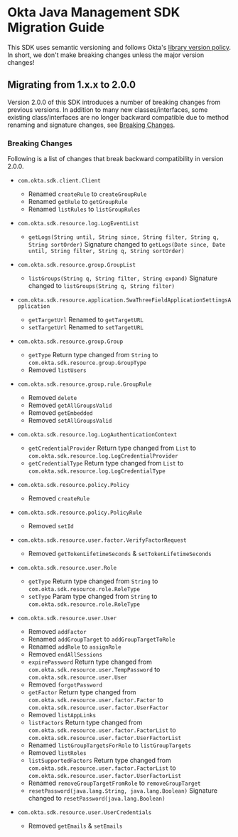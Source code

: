 # Okta Java Management SDK Migration Guide
 
This SDK uses semantic versioning and follows Okta's [library version policy](https://developer.okta.com/code/library-versions/). In short, we don't make breaking changes unless the major version changes!

## Migrating from 1.x.x to 2.0.0

Version 2.0.0 of this SDK introduces a number of breaking changes from previous versions. 
In addition to many new classes/interfaces, some existing class/interfaces are no longer backward compatible due to method renaming and signature changes, see [Breaking Changes](#breaking-changes).

### Breaking Changes

Following is a list of changes that break backward compatibility in version 2.0.0.

- `com.okta.sdk.client.Client`
   - Renamed `createRule` to `createGroupRule`
   - Renamed `getRule` to `getGroupRule`
   - Renamed `listRules` to `listGroupRules`
   
- `com.okta.sdk.resource.log.LogEventList` 
   - `getLogs(String until, String since, String filter, String q, String sortOrder)`
   Signature changed to `getLogs(Date since, Date until, String filter, String q, String sortOrder)`
   
- `com.okta.sdk.resource.group.GroupList` 
   - `listGroups(String q, String filter, String expand)`
   Signature changed to `listGroups(String q, String filter)`

- `com.okta.sdk.resource.application.SwaThreeFieldApplicationSettingsApplication`
   - `getTargetUrl` Renamed to `getTargetURL`
   - `setTargetUrl` Renamed to `setTargetURL`

- `com.okta.sdk.resource.group.Group`
   - `getType` Return type changed from `String` to `com.okta.sdk.resource.group.GroupType`
   - Removed `listUsers`
   
- `com.okta.sdk.resource.group.rule.GroupRule`
   - Removed `delete` 
   - Removed `getAllGroupsValid` 
   - Removed `getEmbedded` 
   - Removed `setAllGroupsValid`

- `com.okta.sdk.resource.log.LogAuthenticationContext`
   - `getCredentialProvider` Return type changed from `List` to `com.okta.sdk.resource.log.LogCredentialProvider`
   - `getCredentialType` Return type changed from `List` to `com.okta.sdk.resource.log.LogCredentialType`

- `com.okta.sdk.resource.policy.Policy`
   - Removed `createRule`

- `com.okta.sdk.resource.policy.PolicyRule`
   - Removed `setId`

- `com.okta.sdk.resource.user.factor.VerifyFactorRequest`
   - Removed `getTokenLifetimeSeconds` & `setTokenLifetimeSeconds`

- `com.okta.sdk.resource.user.Role`
   - `getType` Return type changed from `String` to `com.okta.sdk.resource.role.RoleType`
   - `setType` Param type changed from `String` to `com.okta.sdk.resource.role.RoleType`

- `com.okta.sdk.resource.user.User`
   - Removed `addFactor`
   - Renamed `addGroupTarget` to `addGroupTargetToRole`
   - Renamed `addRole` to `assignRole`
   - Removed `endAllSessions`
   - `expirePassword` Return type changed from `com.okta.sdk.resource.user.TempPassword` to `com.okta.sdk.resource.user.User`
   - Removed `forgotPassword`
   - `getFactor` Return type changed from `com.okta.sdk.resource.user.factor.Factor` to `com.okta.sdk.resource.user.factor.UserFactor`
   - Removed `listAppLinks`
   - `listFactors` Return type changed from `com.okta.sdk.resource.user.factor.FactorList` to `com.okta.sdk.resource.user.factor.UserFactorList` 
   - Renamed `listGroupTargetsForRole` to `listGroupTargets`
   - Removed `listRoles`
   - `listSupportedFactors` Return type changed from `com.okta.sdk.resource.user.factor.FactorList` to `com.okta.sdk.resource.user.factor.UserFactorList`
   - Renamed `removeGroupTargetFromRole` to `removeGroupTarget`
   - `resetPassword(java.lang.String, java.lang.Boolean)` Signature changed to `resetPassword(java.lang.Boolean)`

- `com.okta.sdk.resource.user.UserCredentials`
   - Removed `getEmails` & `setEmails`
